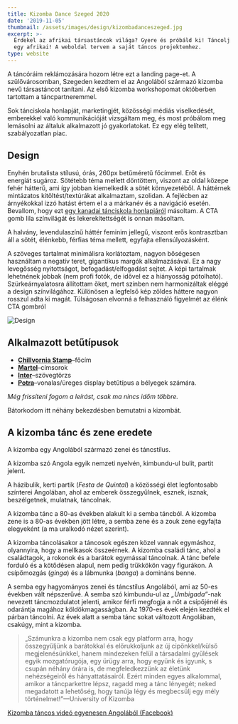 ```yaml
---
title: Kizomba Dance Szeged 2020
date: '2019-11-05'
thumbnail: /assets/images/design/kizombadanceszeged.jpg
excerpt: >-
  Érdekel az afrikai társastáncok világa? Gyere és próbáld ki! Táncolj úgy, mint
  egy afrikai! A weboldal tervem a saját táncos projektemhez.
type: website
---
```

A táncóráim reklámozására hozom létre ezt a landing page-et. A szülővárosomban, Szegeden kezdtem el az Angolából származó kizomba nevű társastáncot tanítani. Az első kizomba workshopomat októberben tartottam a táncpartneremmel.

Sok tánciskola honlapját, marketingjét, közösségi médiás viselkedését, emberekkel való kommunikációját vizsgáltam meg, és most próbálom meg lemásolni az általuk alkalmazott jó gyakorlatokat. Ez egy elég telített, szabályozatlan piac.

## Design
Enyhén brutalista stílusú, órás, 260px betűméretű főcímmel. Erőt és energiát sugároz. Sötétebb téma mellett döntöttem, viszont az oldal közepe fehér hátterű, ami így jobban kiemelkedik a sötét környezetéből. A háttérnek mintázatos kitöltést/textúrákat alkalmaztam, szolidan. A fejlécben az árnyékokkal izzó hatást értem el a a márkanév és a navigáció esetén. Bevallom, hogy ezt [egy kanadai tánciskola honlapjáról](http://www.kizombacanada.ca/) másoltam. A CTA gomb lila színvilágát és lekerekítettségét is onnan másoltam.

A halvány, levendulaszínű háttér feminim jellegű, viszont erős kontrasztban áll a sötét, élénkebb, férfias téma mellett, egyfajta ellensúlyozásként.

A szöveges tartalmat minimálisra korlátoztam, nagyon bőségesen használtam a negatív teret, gigantikus margók alkalmazásával. Ez a nagy levegősség nyitottságot, befogadást/elfogadást sejtet. A képi tartalmak lehetnének jobbak (nem profi fotók, de idővel ez a hiányosság pótolható). Szürkeárnyalatosra állítottam őket, mert színben nem harmonizáltak eléggé a design színvilágához. Különösen a legfelső kép zöldes háttere nagyon rosszul adta ki magát. Túlságosan elvonná a felhasználó figyelmét az élénk CTA gombról 


![Design](https://mir-s3-cdn-cf.behance.net/project_modules/max_1200/90a29d87213069.5dbe1337e5ef0.png)

## Alkalmazott betűtípusok
* [**Chillvornia Stamp**](https://creativemarket.com/Martype.Co/3690267-Chillvornia-Stamp)–főcím
* [**Martel**](https://fonts.google.com/specimen/Martel)–címsorok
* [**Inter**](https://rsms.me/inter/)–szövegtörzs
* [**Potra**](https://www.dafont.com/potra.font)–vonalas/üreges display betűtípus a bélyegek számára.

*Még frissíteni fogom a leírást, csak ma nincs időm többre.*


Bátorkodom itt néhány bekezdésben bemutatni a kizombát.

## A kizomba tánc és zene eredete

A kizomba egy Angolából származó zenei és táncstílus.

A kizomba szó Angola egyik nemzeti nyelvén, kimbundu-ul bulit, partit jelent.

A házibulik, kerti partik (*Festa de Quintal*) a közösségi élet legfontosabb színterei Angolában, ahol az emberek összegyűlnek, esznek, isznak, beszélgetnek, mulatnak, táncolnak.

A kizomba tánc a 80-as években alakult ki a semba táncból. A kizomba zene is a 80-as években jött létre, a semba zene és a zouk zene egyfajta elegyeként (a ma uralkodó nézet szerint).

A kizomba táncolásakor a táncosok egészen közel vannak egymáshoz, olyannyira, hogy a mellkasok összeérnek. A kizomba családi tánc, ahol a családtagok, a rokonok és a barátok egymással táncolnak. A tánc befele forduló és a kötődésen alapul, nem pedig trükkökön vagy figurákon. A csípőmozgás (*ginga*) és a lábmunka (*banga*) a domináns benne.

A semba egy hagyományos zenei és táncstílus Angolából, ami az 50-es években vált népszerűvé. A semba szó kimbundu-ul az *„Umbigada”*-nak nevezett táncmozdulatot jelenti, amikor férfi megfogja a nőt a csípőjénél és odarántja magához köldökmagasságban. Az 1970-es évek elején kezdték el párban táncolni. Az évek alatt a semba tánc sokat változott Angolában, csakúgy, mint a kizomba.

> „Számunkra a kizomba nem csak egy platform arra, hogy összegyűljünk a barátokkal és előrukkoljunk az új cipőnkkel/külső megjelenésünkkel, hanem mindezeken felül a társadalmi gyűlések egyik mozgatórugója, egy ürügy arra, hogy együnk és igyunk, s csupán néhány órára is, de megfeledkezzünk az életünk nehézségeiről és hányattatásairól. Ezért minden egyes alkalommal, amikor a táncparkettre lépsz, ragadd meg a tánc lényegét; neked megadatott a lehetőség, hogy tanúja légy és megbecsülj egy mély történelmet!”—University of Kizomba

[Kizomba táncos videó egyenesen Angolából (Facebook)](https://www.facebook.com/jamaica.negro/videos/1212812535477624/)
